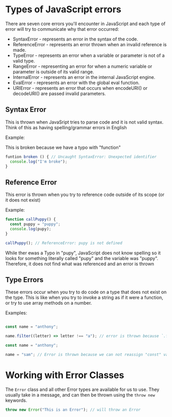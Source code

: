 # Types of JavaScript errors

There are seven core errors you'll encounter in JavaScript and each type of error will try to communicate why that error occurred:

- SyntaxError - represents an error in the syntax of the code.
- ReferenceError - represents an error thrown when an invalid reference is made.
- TypeError - represents an error when a variable or parameter is not of a valid type.
- RangeError - representing an error for when a numeric variable or parameter is outside of its valid range.
- InternalError - represents an error in the internal JavaScript engine.
- EvalError - represents an error with the global eval function.
- URIError - represents an error that occurs when encodeURI() or decodeURI() are passed invalid parameters.


## Syntax Error

This is thrown when JavaSript tries to parse code and it is not valid syntax. Think of this as having spelling/grammar errors in English

Example:

This is broken because we have a typo with "function"

```js
funtion broken () { // Uncaught SyntaxError: Unexpected identifier
  console.log("I'm broke");
}

```


## Reference Error

This error is thrown when you try to reference code outside of its scope (or it does not exist)

Example:

```js
function callPuppy() {
  const puppy = "puppy";
  console.log(pupy);
}

callPuppy(); // ReferenceError: pupy is not defined

```
While ther ewas a Typo in "pupy", JavaScript does not know spelling so it looks for something literally called "pupy" and the variable was "puppy". Therefore, it does not find what was referenced and an error is thrown

## Type Errors

These errors occur when you try to do code on a type that does not exist on the type.
This is like when you try to invoke a string as if it were a function, or try to use array methods on a number.

Examples:

```js

const name = "anthony";

name.filter((letter) => letter !== "a"); // error is thrown because `.filter` is an array method

```

```js
const name = "anthony";

name = "sam"; // Error is thrown because we can not reassign "const" variables
```


# Working with Error Classes


The `Error` class and all other Error types are available for us to use. They usually take in a message, and can then be thrown using the `throw new` keywords.


```js
throw new Error("This is an Error"); // will throw an Error
```
